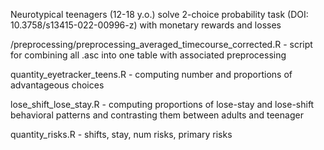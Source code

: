 Neurotypical teenagers (12-18 y.o.) solve 2-choice probability task (DOI: 10.3758/s13415-022-00996-z) 
with monetary rewards and losses

/preprocessing/preprocessing_averaged_timecourse_corrected.R - script for combining all .asc into one table
                   with associated preprocessing

quantity_eyetracker_teens.R - computing number and proportions of advantageous choices

lose_shift_lose_stay.R - computing proportions of lose-stay and lose-shift behavioral patterns and
                         contrasting them between adults and teenager


quantity_risks.R - shifts, stay, num risks, primary risks

